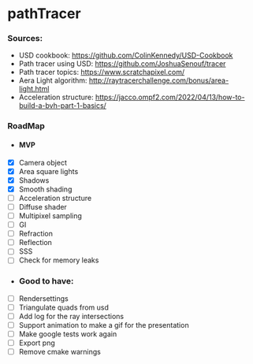 # pathTracer



### Sources:
- USD cookbook: https://github.com/ColinKennedy/USD-Cookbook
- Path tracer using USD: https://github.com/JoshuaSenouf/tracer
- Path tracer topics: https://www.scratchapixel.com/
- Aera Light algorithm: http://raytracerchallenge.com/bonus/area-light.html
- Acceleration structure: https://jacco.ompf2.com/2022/04/13/how-to-build-a-bvh-part-1-basics/
### RoadMap

- #### MVP
- [X] Camera object
- [x] Area square lights
- [x] Shadows
- [x] Smooth shading
- [ ] Acceleration structure
- [ ] Diffuse shader
- [ ] Multipixel sampling
- [ ] GI
- [ ] Refraction
- [ ] Reflection
- [ ] SSS
- [ ] Check for memory leaks
 
- ### Good to have:
- [ ] Rendersettings 
- [ ] Triangulate quads from usd 
- [ ] Add log for the ray intersections
- [ ] Support animation to make a gif for the presentation
- [ ] Make google tests work again
- [ ] Export png
- [ ] Remove cmake warnings